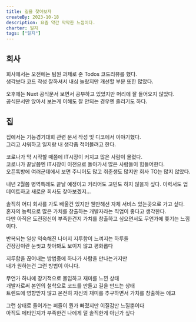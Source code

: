 ```yaml
---
title: 길을 찾아보자
createBy: 2023-10-18
description: 요즘 약간 막막한 느낌이다.
charter: 일지
tags: ["일지"]
---
```


## 회사

회사에서는 오전에는 팀원 과제로 준 Todos 코드리뷰를 했다.  
생각보다 코드 작성 잘하셔서 내심 놀랐지만 개선할 부분 또한 많았다.

오후에는 Nuxt 공식문서 보면서 공부하고 있었지만 머리에 잘 들어오지 않았다.  
공식문서만 앉아서 보는게 이해도 잘 안되는 경우엔 졸리기도 하다.

## 집

집에서는 기능경기대회 관련 문서 작성 및 디코에서 이야기했다.  
그리고 샤워하고 일지랑 내 생각좀 적어볼려고 한다.

코로나가 막 시작할 때쯤에 IT시장이 커지고 많은 사람이 몰렸다.  
코로나가 끝날쯤엔 IT시장이 이전으로 돌아가서 많은 사람들이 힘들어한다.  
오픈톡방에 여러군데에서 보면 주니어도 많고 취준생도 많지만 회사 TO는 많지 않았다.

내년 2월쯤 병역특례도 끝날 예정이고 커리어도 고민도 하지 않을까 싶다.
이력서도 업데이트하고 새로운 회사도 찾아보겠지...

솔직히 어디 회사를 가도 배울건 있지만 웬만해선 자체 서비스 있는곳으로 가고 싶다.  
혼자의 능력으로 많은 가치를 창출하는 개발자라는 직업이 좋다고 생각한다.  
다만 아직은 도전정신이 부족한건지 가치를 창출하고 싶으면서도 무언가에 쫒기는 느낌이다.

반복되는 일상 익숙해진 나머지 지루함이 느껴지는 하루들  
긴장감이란 눈씻고 찾아봐도 보이지 않고 평화롭다

지루함을 끊어내는 방법중에 하나가 사람을 만나는거지만  
내가 원하는건 그런 방법이 아니다.

무언가 하나에 장기적으로 몰입하고 재미를 느낀 상태  
개발자로써 본인의 철학으로 코드를 만들고 길을 만드는 상태  
트렌드에 영향받지 않고 온전히 자신의 재미를 추구하면서 가치를 창출하는 에고

그런 상태로 들어가는 퍼즐이 뭔가 빠졌지만 이질감만 느낄뿐이다  
아직도 메타인지가 부족한건 나에게 덜 솔직한게 아닌가 싶다
